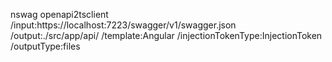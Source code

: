 
nswag openapi2tsclient /input:https://localhost:7223/swagger/v1/swagger.json /output:./src/app/api/ /template:Angular /injectionTokenType:InjectionToken  /outputType:files 